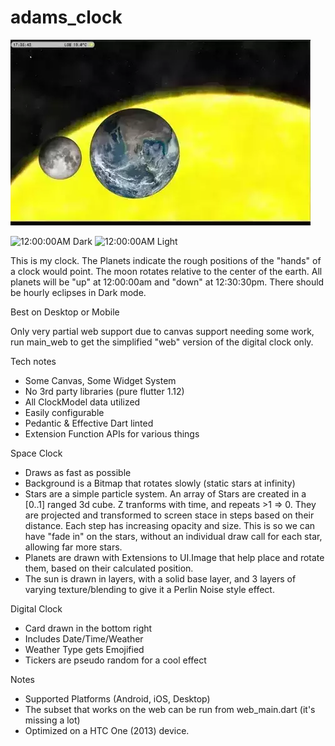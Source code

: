 # adams_clock

![Adams Clock](https://raw.githubusercontent.com/ahammer/adams_clock/master/screenshots/preview.webp)

![12:00:00AM Dark](https://raw.githubusercontent.com/ahammer/adams_clock/master/screenshots/dark000000)
![12:00:00AM Light](https://raw.githubusercontent.com/ahammer/adams_clock/master/screenshots/light000000)

This is my clock. The Planets indicate the rough positions of the "hands" of a clock would point. The moon rotates relative to the center of the earth. All planets will be "up" at 12:00:00am and "down" at 12:30:30pm. There should be hourly eclipses in Dark mode.



Best on Desktop or Mobile

Only very partial web support due to canvas support needing some work, run main_web to get the simplified "web" version of
the digital clock only.

Tech notes
- Some Canvas, Some Widget System
- No 3rd party libraries (pure flutter 1.12)
- All ClockModel data utilized
- Easily configurable
- Pedantic & Effective Dart linted
- Extension Function APIs for various things

Space Clock
- Draws as fast as possible
- Background is a Bitmap that rotates slowly (static stars at infinity)
- Stars are a simple particle system. An array of Stars are created in a [0..1] ranged 3d cube. Z tranforms with time, and repeats >1 => 0. They are projected and transformed to screen stace in steps based on their distance. Each step has increasing opacity and size. This is so we can have "fade in" on the stars, without an individual draw call for each star, allowing far more stars.
- Planets are drawn with Extensions to UI.Image that help place and rotate them, based on their calculated position.
- The sun is drawn in layers, with a solid base layer, and 3 layers of varying texture/blending to give it a Perlin Noise style effect.

Digital Clock
- Card drawn in the bottom right
- Includes Date/Time/Weather
- Weather Type gets Emojified
- Tickers are pseudo random for a cool effect

Notes
- Supported Platforms (Android, iOS, Desktop) 
- The subset that works on the web can be run from web_main.dart (it's missing a lot)
- Optimized on a HTC One (2013) device.
